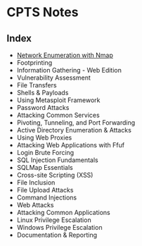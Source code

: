 # CPTS Notes

## Index

- [Network Enumeration with Nmap](./network_enum_nmap/main.md)
- Footprinting
- Information Gathering - Web Edition
- Vulnerability Assessment
- File Transfers
- Shells & Payloads
- Using Metasploit Framework
- Password Attacks
- Attacking Common Services
- Pivoting, Tunneling, and Port Forwarding
- Active Directory Enumeration & Attacks
- Using Web Proxies
- Attacking Web Applications with Ffuf
- Login Brute Forcing
- SQL Injection Fundamentals
- SQLMap Essentials
- Cross-site Scripting (XSS)
- File Inclusion
- File Upload Attacks
- Command Injections
- Web Attacks
- Attacking Common Applications
- Linux Privilege Escalation
- Windows Privilege Escalation
- Documentation & Reporting
